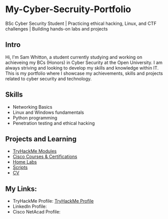 # My-Cyber-Secruity-Portfolio

BSc Cyber Security Student | Practicing ethical hacking, Linux, and CTF challenges | Building hands-on labs and projects

## Intro
Hi, I'm Sam Whitton, a student currently studying and working on achieveing my BCs (Honors) in Cyber Security at the Open University. I am always striving and looking to develop my skills and knowledge within IT. This is my portfolio where I showcase my achievements, skills and projects related to cyber security and technology.

## Skills
- Networking Basics
- Linux and Windows fundamentals
- Python programming
- Penetration testing and ethical hacking

## Projects and Learning
- [TryHackMe Modules](TryHackMe/)
- [Cisco Courses & Certifications](Cisco/)
- [Home Labs](Home-Labs/)
- [Scripts](Scripts/)
- [CV](CV/)

## My Links:
- TryHackMe Profile: [TryHackMe Profile](https://tryhackme.com/p/spwcybersec)
- LinkedIn Profile:
- Cisco NetAcad Profile: 
